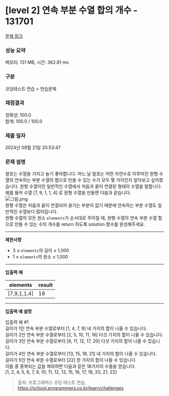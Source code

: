 # \[level 2] 연속 부분 수열 합의 개수 - 131701

[문제 링크](https://school.programmers.co.kr/learn/courses/30/lessons/131701)

### 성능 요약

메모리: 131 MB, 시간: 362.81 ms

### 구분

코딩테스트 연습 > 연습문제

### 채점결과

정확성: 100.0\
합계: 100.0 / 100.0

### 제출 일자

2024년 09월 21일 20:53:47

### 문제 설명

철호는 수열을 가지고 놀기 좋아합니다. 어느 날 철호는 어떤 자연수로 이루어진 원형 수열의 연속하는 부분 수열의 합으로 만들 수 있는 수가 모두 몇 가지인지 알아보고 싶어졌습니다. 원형 수열이란 일반적인 수열에서 처음과 끝이 연결된 형태의 수열을 말합니다. 예를 들어 수열 \[7, 9, 1, 1, 4] 로 원형 수열을 만들면 다음과 같습니다.\
![그림.png](https://grepp-programmers.s3.ap-northeast-2.amazonaws.com/files/production/f207cd37-34dc-4cbd-96bb-83435bd6efd4/%EA%B7%B8%EB%A6%BC.png)\
원형 수열은 처음과 끝이 연결되어 끊기는 부분이 없기 때문에 연속하는 부분 수열도 일반적인 수열보다 많아집니다.\
원형 수열의 모든 원소 `elements`가 순서대로 주어질 때, 원형 수열의 연속 부분 수열 합으로 만들 수 있는 수의 개수를 return 하도록 solution 함수를 완성해주세요.

***

**제한사항**

* 3 ≤ `elements`의 길이 ≤ 1,000
* 1 ≤ `elements`의 원소 ≤ 1,000

***

**입출력 예**

| elements     | result |
| ------------ | ------ |
| \[7,9,1,1,4] | 18     |

***

**입출력 예 설명**

입출력 예 #1\
길이가 1인 연속 부분 수열로부터 \[1, 4, 7, 9] 네 가지의 합이 나올 수 있습니다.\
길이가 2인 연속 부분 수열로부터 \[2, 5, 10, 11, 16] 다섯 가지의 합이 나올 수 있습니다.\
길이가 3인 연속 부분 수열로부터 \[6, 11, 12, 17, 20] 다섯 가지의 합이 나올 수 있습니다.\
길이가 4인 연속 부분 수열로부터 \[13, 15, 18, 21] 네 가지의 합이 나올 수 있습니다.\
길이가 5인 연속 부분 수열로부터 \[22] 한 가지의 합이 나올 수 있습니다.\
이들 중 중복되는 값을 제외하면 다음과 같은 18가지의 수들을 얻습니다.\
\[1, 2, 4, 5, 6, 7, 9, 10, 11, 12, 13, 15, 16, 17, 18, 20, 21, 22]

> 출처: 프로그래머스 코딩 테스트 연습, https://school.programmers.co.kr/learn/challenges
